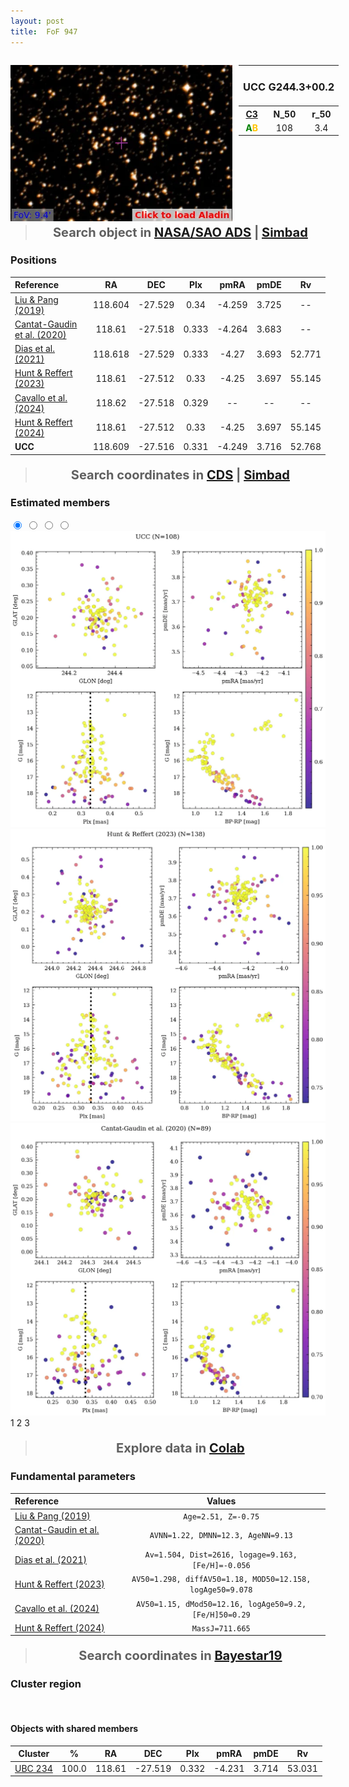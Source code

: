 ```yaml
---
layout: post
title:  FoF 947
---
```

<div style="display: flex; justify-content: space-between; width:720px;height:250px">
<div style="text-align: center;">

<!-- Static image + data attributes for FOV and target -->
<img id="aladin_img"
     data-umami-event="aladin_load"
     src="https://raw.githubusercontent.com/ucc23/Q3P/main/plots/fof947_aladin.webp"
     alt="Click to load Aladin Lite" 
     style="width:355px;height:250px; cursor: pointer;"
     data-fov="0.113" 
     data-target="118.609 -27.516"/>
<!-- Div to contain Aladin Lite viewer -->
<div id="aladin-lite-div" style="width:355px;height:250px;display:none;"></div>
<!-- Aladin Lite script (will be loaded after the image is clicked) -->
<script src="{{ site.baseurl }}/scripts/aladin_load.js"></script>

</div>
<!-- Left block -->

<table style="width:355px;height:250px;">
  <!-- Row 1 (title) -->
  <tr>
    <td colspan="5"><h3>UCC G244.3+00.2</h3></td>
  </tr>
  <!-- Row 2 -->
  <tr>
    <th style="text-align: center;"><a href="https://ucc.ar/faq#what-is-the-c3-parameter" title="Combined class">C3</a></th>
    <th style="text-align: center;"><div title="Stars with membership probability >50%">N_50</div></th>
    <th style="text-align: center;"><div title="Radius that contains half the members [arcmin]">r_50</div></th>
  </tr>
  <!-- Row 3 -->
  <tr>
    <td style="text-align: center;"><span style="color: green; font-weight: bold;">A</span><span style="color: #FFC300; font-weight: bold;">B</span></td>
    <td style="text-align: center;">108</td>
    <td style="text-align: center;">3.4</td>
  </tr>
</table>
</div>

> <p style="text-align:center; font-weight: bold; font-size:20px">Search object in <a data-umami-event="nasa_search" href="https://ui.adsabs.harvard.edu/search/q=%20collection%3Aastronomy%20body%3A%22FoF%20947%22&sort=date%20desc%2C%20bibcode%20desc&p_=0" target="_blank">NASA/SAO ADS</a> | <a data-umami-event="simbad_search" href="https://simbad.cds.unistra.fr/simbad/sim-id-refs?Ident=fof947" target="_blank">Simbad</a></p>


### Positions

| Reference    | RA    | DEC   | Plx  | pmRA  | pmDE   |  Rv  |
| :---         | :---: | :---: | :---: | :---: | :---: | :---: |
|[Liu & Pang (2019)](https://ui.adsabs.harvard.edu/abs/2019ApJS..245...32L) | 118.604 | -27.529 | 0.34 | -4.259 | 3.725 | -- |
|[Cantat-Gaudin et al. (2020)](https://ui.adsabs.harvard.edu/abs/2020A%26A...640A...1C) | 118.61 | -27.518 | 0.333 | -4.264 | 3.683 | -- |
|[Dias et al. (2021)](https://ui.adsabs.harvard.edu/abs/2021MNRAS.504..356D) | 118.618 | -27.529 | 0.333 | -4.27 | 3.693 | 52.771 |
|[Hunt & Reffert (2023)](https://ui.adsabs.harvard.edu/abs/2023A%26A...673A.114H) | 118.61 | -27.512 | 0.33 | -4.25 | 3.697 | 55.145 |
|[Cavallo et al. (2024)](https://ui.adsabs.harvard.edu/abs/2024AJ....167...12C) | 118.62 | -27.518 | 0.329 | -- | -- | -- |
|[Hunt & Reffert (2024)](https://ui.adsabs.harvard.edu/abs/2024A%26A...686A..42H) | 118.61 | -27.512 | 0.33 | -4.25 | 3.697 | 55.145 |
| **UCC** |118.609 | -27.516 | 0.331 | -4.249 | 3.716 | 52.768 |

> <p style="text-align:center; font-weight: bold; font-size:20px">Search coordinates in <a data-umami-event="cds_coord_search" href="https://cdsportal.u-strasbg.fr/?target=118.609,-27.516" target="_blank">CDS</a> | <a data-umami-event="simbad_coord_search" href="https://simbad.cds.unistra.fr/mobile/object_list.html?coord=118.609%20-27.516&output=json&radius=5&userEntry=fof947" target="_blank">Simbad</a></p>

### Estimated members

<div class="carousel">
<input type="radio" name="radio-btn" id="slide1" checked>
<input type="radio" name="radio-btn" id="slide1">
<input type="radio" name="radio-btn" id="slide2">
<input type="radio" name="radio-btn" id="slide3">
<div class="slides">
<div class="slide">
<a href="https://raw.githubusercontent.com/ucc23/Q3P/main/plots/UCC/fof947.webp" target="_blank">
<img src="https://raw.githubusercontent.com/ucc23/Q3P/main/plots/UCC/fof947.webp" alt="FoF 947 UCC">
</a>
</div>
<div class="slide">
<a href="https://raw.githubusercontent.com/ucc23/Q3P/main/plots/HUNT23/fof947.webp" target="_blank">
<img src="https://raw.githubusercontent.com/ucc23/Q3P/main/plots/HUNT23/fof947.webp" alt="FoF 947 HUNT23">
</a>
</div>
<div class="slide">
<a href="https://raw.githubusercontent.com/ucc23/Q3P/main/plots/CANTAT20/fof947.webp" target="_blank">
<img src="https://raw.githubusercontent.com/ucc23/Q3P/main/plots/CANTAT20/fof947.webp" alt="FoF 947 CANTAT20">
</a>
</div>
</div>
<div class="indicators">
<label for="slide1">1</label>
<label for="slide2">2</label>
<label for="slide3">3</label>
</div>
</div>


> <p style="text-align:center; font-weight: bold; font-size:20px">Explore data in <a data-umami-event="colab" href="https://colab.research.google.com/github/ucc23/ucc/blob/main/assets/notebook.ipynb" target="_blank">Colab</a></p>


### Fundamental parameters

| Reference |  Values |
| :---      |  :---:  |
| [Liu & Pang (2019)](https://ui.adsabs.harvard.edu/abs/2019ApJS..245...32L) | `Age=2.51, Z=-0.75` |
| [Cantat-Gaudin et al. (2020)](https://ui.adsabs.harvard.edu/abs/2020A%26A...640A...1C) | `AVNN=1.22, DMNN=12.3, AgeNN=9.13` |
| [Dias et al. (2021)](https://ui.adsabs.harvard.edu/abs/2021MNRAS.504..356D) | `Av=1.504, Dist=2616, logage=9.163, [Fe/H]=-0.056` |
| [Hunt & Reffert (2023)](https://ui.adsabs.harvard.edu/abs/2023A%26A...673A.114H) | `AV50=1.298, diffAV50=1.18, MOD50=12.158, logAge50=9.078` |
| [Cavallo et al. (2024)](https://ui.adsabs.harvard.edu/abs/2024AJ....167...12C) | `AV50=1.15, dMod50=12.16, logAge50=9.2, [Fe/H]50=0.29` |
| [Hunt & Reffert (2024)](https://ui.adsabs.harvard.edu/abs/2024A%26A...686A..42H) | `MassJ=711.665` |

> <p style="text-align:center; font-weight: bold; font-size:20px">Search coordinates in <a data-umami-event="bayestar" href="http://argonaut.skymaps.info/query?lon=244.329%20&lat=0.208&coordsys=gal&mapname=bayestar2019" target="_blank">Bayestar19</a></p>


### Cluster region

<html lang="en">
  <body>
    <center>
    <div id="plot-params"
         data-oc-name="fof947"
         data-ra-center="118.61"
         data-dec-center="-27.52"
         data-rad-deg="3.4"
         data-plx="0.331">
    </div>
    <div id="plot-container">
        <div id="plot"></div>
    </div>
    <script defer type="module" src="{{ site.baseurl }}/scripts/radec_scatter.js"></script>
    </center>
  </body>
</html>
<br>


#### Objects with shared members

| Cluster | <span title="Percentage of members that this OC shares with the ones listed">%</span>   | RA   | DEC   | Plx   | pmRA  | pmDE  | Rv    |
| :---:   | :-: |:---: | :---: | :---: | :---: | :---: | :---: |
|[UBC 234](/_clusters/ubc234/)| 100.0 | 118.61 | -27.519 | 0.332 | -4.231 | 3.714 | 53.031 |